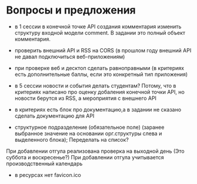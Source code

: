 # Вопросы и предложения

- в 1 сессии в конечной точке API создания комментария изменить структуру входной модели comment. В задании это полный объект комментария.
- проверить внешний API и RSS на CORS (в прошлом году внешний API не давал подключиться веб-приложениям)
- при проверке веб и десктоп сделать равноправными (в критериях есть дополнительные баллы, если это конкретный тип приложения)
- в 5 сессии новости и события делать студентам? Потому, что в критериях написано про оценку добаления конечной точки API, но новости берутся из RSS, а мероприятия с внешнего API
- в критериях есть блок про документацию,а в задании не сказано сделать документацию для API

- структурное подразделение (обязательное поле) (заранее выбранное значение на основании орг.структуры слева и выделенного блока); Переделать на список?


При добавлении отгула реализована проверка на выходной день (Это суббота и воскресенье?)
При добавлении отгула учитывается производственный календарь

- в ресурсах нет favicon.ico